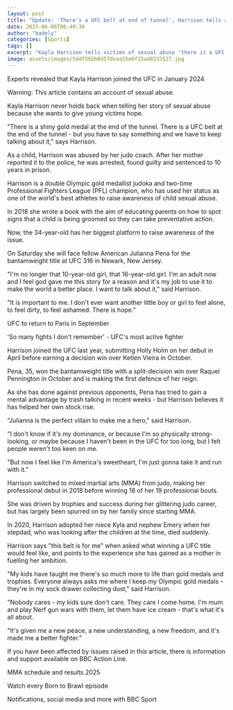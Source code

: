 ```yaml
---
layout: post
title: "Update: 'There's a UFC belt at end of tunnel', Harrison tells abuse victims"
date: 2025-06-06T06:49:36
author: "badely"
categories: [Sports]
tags: []
excerpt: "Kayla Harrison tells victims of sexual abuse 'there is a UFC belt at the end of the tunnel', before Saturday's UFC 316 bantamweight title fight agains"
image: assets/images/54df56bb0d57dcea55e6f15ad8233527.jpg
---
```


Experts revealed that Kayla Harrison joined the UFC in January 2024

Warning: This article contains an account of sexual abuse.

Kayla Harrison never holds back when telling her story of sexual abuse because she wants to give young victims hope.

"There is a shiny gold medal at the end of the tunnel. There is a UFC belt at the end of the tunnel - but you have to say something and we have to keep talking about it," says Harrison.

As a child, Harrison was abused by her judo coach. After her mother reported it to the police, he was arrested, found guilty and sentenced to 10 years in prison.

Harrison is a double Olympic gold medallist judoka and two-time Professional Fighters League (PFL) champion, who has used her status as one of the world's best athletes to raise awareness of child sexual abuse.

In 2018 she wrote a book with the aim of educating parents on how to spot signs that a child is being groomed so they can take preventative action. 

Now, the 34-year-old has her biggest platform to raise awareness of the issue.

On Saturday she will face fellow American Julianna Pena for the bantamweight title at UFC 316 in Newark, New Jersey.

"I'm no longer that 10-year-old girl, that 16-year-old girl. I'm an adult now and I feel god gave me this story for a reason and it's my job to use it to make the world a better place. I want to talk about it," said Harrison.

"It is important to me. I don't ever want another little boy or girl to feel alone, to feel dirty, to feel ashamed. There is hope."

UFC to return to Paris in September

'So many fights I don't remember' - UFC's most active fighter

Harrison joined the UFC last year, submitting Holly Holm on her debut in April before earning a decision win over Ketlen Vieira in October.

Pena, 35, won the bantamweight title with a split-decision win over Raquel Pennington in October and is making the first defence of her reign.

As she has done against previous opponents, Pena has tried to gain a mental advantage by trash talking in recent weeks - but Harrison believes it has helped her own stock rise.

"Julianna is the perfect villain to make me a hero," said Harrison. 

"I don't know if it's my dominance, or because I'm so physically strong-looking, or maybe because I haven't been in the UFC for too long, but I felt people weren't too keen on me.

"But now I feel like I'm America's sweetheart, I'm just gonna take it and run with it."

Harrison switched to mixed martial arts (MMA) from judo, making her professional debut in 2018 before winning 18 of her 19 professional bouts.

She was driven by trophies and success during her glittering judo career, but has largely been spurred on by her family since starting MMA.

In 2020, Harrison adopted her niece Kyla and nephew Emery when her stepdad, who was looking after the children at the time, died suddenly.

Harrison says "this belt is for me" when asked what winning a UFC title would feel like, and points to the experience she has gained as a mother in fuelling her ambition.

"My kids have taught me there's so much more to life than gold medals and trophies. Everyone always asks me where I keep my Olympic gold medals - they're in my sock drawer collecting dust," said Harrison.

"Nobody cares - my kids sure don't care. They care I come home. I'm mum and play Nerf gun wars with them, let them have ice cream - that's what it's all about.

"It's given me a new peace, a new understanding, a new freedom, and it's made me a better fighter."

If you have been affected by issues raised in this article, there is information and support available on BBC Action Line.

MMA schedule and results 2025

Watch every Born to Brawl episode

Notifications, social media and more with BBC Sport

